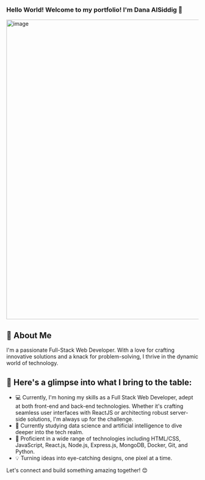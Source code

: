 ### Hello World! Welcome to my portfolio! I'm Dana AlSiddig 👋 

<img width="785" alt="image" src="https://github.com/danasidd/danasidd/assets/113601804/04674761-126a-4f18-a5ca-7686e8ce4ee4">


## 👋 About Me

I'm a passionate Full-Stack Web Developer. With a love for crafting innovative solutions and a knack for problem-solving, I thrive in the dynamic world of technology. 

## 🚀 Here's a glimpse into what I bring to the table:

- 💻 Currently, I'm honing my skills as a Full Stack Web Developer, adept at both front-end and back-end technologies. Whether it's crafting seamless user interfaces with ReactJS or architecting robust server-side solutions, I'm always up for the challenge.
- 🤖 Currently studying data science and artificial intelligence to dive deeper into the tech realm.
- 🔧 Proficient in a wide range of technologies including HTML/CSS, JavaScript, React.js, Node.js, Express.js, MongoDB, Docker, Git, and Python.
- 💡 Turning ideas into eye-catching designs, one pixel at a time.

Let's connect and build something amazing together! 😊

